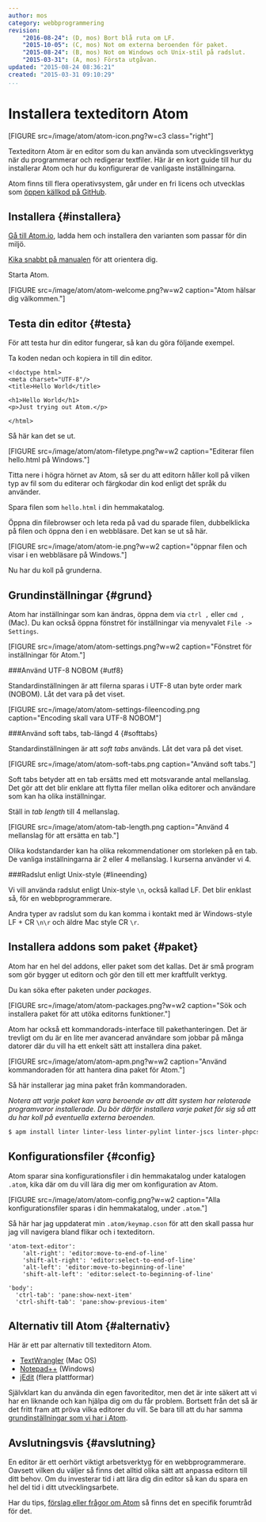 ```yaml
---
author: mos
category: webbprogrammering
revision:
    "2016-08-24": (D, mos) Bort blå ruta om LF.
    "2015-10-05": (C, mos) Not om externa beroenden för paket.
    "2015-08-24": (B, mos) Not om Windows och Unix-stil på radslut.
    "2015-03-31": (A, mos) Första utgåvan.
updated: "2015-08-24 08:36:21"
created: "2015-03-31 09:10:29"
...
```

Installera texteditorn Atom
==================================

[FIGURE src=/image/atom/atom-icon.png?w=c3 class="right"]

Texteditorn Atom är en editor som du kan använda som utvecklingsverktyg när du programmerar och redigerar textfiler. Här är en kort guide till hur du installerar Atom och hur du konfigurerar de vanligaste inställningarna.

<!--more-->

Atom finns till flera operativsystem, går under en fri licens och utvecklas som [öppen källkod på GitHub](https://github.com/atom).



Installera {#installera}
--------------------------------------

[Gå till Atom.io](https://atom.io), ladda hem och installera den varianten som passar för din miljö.

[Kika snabbt på manualen](https://atom.io/docs) för att orientera dig.

Starta Atom.

[FIGURE src=/image/atom/atom-welcome.png?w=w2 caption="Atom hälsar dig välkommen."]



Testa din editor {#testa}
--------------------------------------

För att testa hur din editor fungerar, så kan du göra följande exempel.

Ta koden nedan och kopiera in till din editor.

```text
<!doctype html>
<meta charset="UTF-8"/>
<title>Hello World</title>

<h1>Hello World</h1>
<p>Just trying out Atom.</p>

</html>
```

Så här kan det se ut.

[FIGURE src=/image/atom/atom-filetype.png?w=w2 caption="Editerar filen hello.html på Windows."]

Titta nere i högra hörnet av Atom, så ser du att editorn håller koll på vilken typ av fil som du editerar och färgkodar din kod enligt det språk du använder.

Spara filen som `hello.html` i din hemmakatalog.

Öppna din filebrowser och leta reda på vad du sparade filen, dubbelklicka på filen och öppna den i en webbläsare. Det kan se ut så här.

[FIGURE src=/image/atom/atom-ie.png?w=w2 caption="öppnar filen och visar i en webbläsare på Windows."]

Nu har du koll på grunderna.



Grundinställningar {#grund}
--------------------------------------

Atom har inställningar som kan ändras, öppna dem via `ctrl ,` eller `cmd ,` (Mac). Du kan också öppna fönstret för inställningar via menyvalet `File -> Settings`.

[FIGURE src=/image/atom/atom-settings.png?w=w2 caption="Fönstret för inställningar för Atom."]



###Använd UTF-8 NOBOM {#utf8}

Standardinställningen är att filerna sparas i UTF-8 utan byte order mark (NOBOM). Låt det vara på det viset.

[FIGURE src=/image/atom/atom-settings-fileencoding.png caption="Encoding skall vara UTF-8 NOBOM"]



###Använd soft tabs, tab-längd 4 {#softtabs}

Standardinställningen är att *soft tabs* används. Låt det vara på det viset.

[FIGURE src=/image/atom/atom-soft-tabs.png caption="Använd soft tabs."]

Soft tabs betyder att en tab ersätts med ett motsvarande antal mellanslag. Det gör att det blir enklare att flytta filer mellan olika editorer och användare som kan ha olika inställningar.

Ställ in *tab length* till 4 mellanslag.
  
[FIGURE src=/image/atom/atom-tab-length.png caption="Använd 4 mellanslag för att ersätta en tab."]

Olika kodstandarder kan ha olika rekommendationer om storleken på en tab. De vanliga inställningarna är 2 eller 4 mellanslag. I kurserna använder vi 4.



###Radslut enligt Unix-style {#lineending}

Vi vill använda radslut enligt Unix-style `\n`, också kallad LF. Det blir enklast så, för en webbprogrammerare.

Andra typer av radslut som du kan komma i kontakt med är Windows-style LF + CR `\n\r` och äldre Mac style CR `\r`.

<!--
[INFO]
**Windows och Unix-stil på radslut**

Om du sitter på Windows så behöver du installera en plugin för att få Unix-stil på dina radslut. Läs följande inlägg i forumet om hur du gör det, "[Unix line-endings i Atom för Windows](t/4438)".
[/INFO]
-->



Installera addons som paket {#paket}
--------------------------------------

Atom har en hel del addons, eller paket som det kallas. Det är små program som gör bygger ut editorn och gör den till ett mer kraftfullt verktyg. 

Du kan söka efter paketen under *packages*.

[FIGURE src=/image/atom/atom-packages.png?w=w2 caption="Sök och installera paket för att utöka editorns funktioner."]

Atom har också ett kommandorads-interface till pakethanteringen. Det är trevligt om du är en lite mer avancerad användare som jobbar på många datorer där du vill ha ett enkelt sätt att installera dina paket.

[FIGURE src=/image/atom/atom-apm.png?w=w2 caption="Använd kommandoraden för att hantera dina paket för Atom."]

Så här installerar jag mina paket från kommandoraden. 

*Notera att varje paket kan vara beroende av att ditt system har relaterade programvaror installerade. Du bör därför installera varje paket för sig så att du har koll på eventuella externa beroenden.*

```bash
$ apm install linter linter-less linter-pylint linter-jscs linter-phpcs block-travel linter-jshint linter-phpmd linter-csslint linter-pep8 linter-shellcheck linter-htmlhint linter-php linter-xmllint remote-edit
```



Konfigurationsfiler {#config}
--------------------------------------

Atom sparar sina konfigurationsfiler i din hemmakatalog under katalogen `.atom`, kika där om du vill lära dig mer om konfiguration av Atom.

[FIGURE src=/image/atom/atom-config.png?w=w2 caption="Alla konfigurationsfiler sparas i din hemmakatalog, under `.atom`."]

Så här har jag uppdaterat min `.atom/keymap.cson` för att den skall passa hur jag vill navigera bland flikar och i texteditorn.

```text
'atom-text-editor':
    'alt-right': 'editor:move-to-end-of-line'
    'shift-alt-right': 'editor:select-to-end-of-line'
    'alt-left': 'editor:move-to-beginning-of-line'
    'shift-alt-left': 'editor:select-to-beginning-of-line'

'body':
  'ctrl-tab': 'pane:show-next-item'
  'ctrl-shift-tab': 'pane:show-previous-item'
```



Alternativ till Atom {#alternativ}
--------------------------------------

Här är ett par alternativ till texteditorn Atom.

* [TextWrangler](http://www.barebones.com/products/textwrangler/download.html) (Mac OS)
* [Notepad++](http://notepad-plus-plus.org/download/) (Windows)
* [jEdit](kunskap/installera-en-texteditor-jedit) (flera plattformar)

Självklart kan du använda din egen favoriteditor, men det är inte säkert att vi har en liknande och kan hjälpa dig om du får problem. Bortsett från det så är det fritt fram att pröva vilka editorer du vill. Se bara till att du har samma [grundinställningar som vi har i Atom](#grund).



Avslutningsvis {#avslutning}
--------------------------------------

En editor är ett oerhört viktigt arbetsverktyg för en webbprogrammerare. Oavsett vilken du väljer så finns det alltid olika sätt att anpassa editorn till ditt behov. Om du investerar tid i att lära dig din editor så kan du spara en hel del tid i ditt utvecklingsarbete.

Har du tips, [förslag eller frågor om Atom](t/4054) så finns det en specifik forumtråd för det.
 
